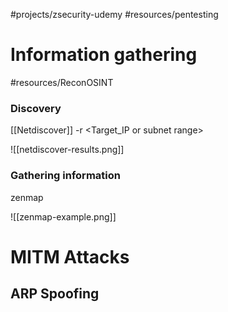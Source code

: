 #projects/zsecurity-udemy
#resources/pentesting 
# Information gathering
#resources/ReconOSINT

### Discovery

[[Netdiscover]] -r <Target_IP or subnet range>

![[netdiscover-results.png]]

### Gathering information

zenmap

![[zenmap-example.png]]

# MITM Attacks

## ARP Spoofing

